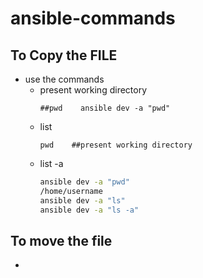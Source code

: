# ansible-commands
## To Copy the FILE
- use the commands
  - present working directory
    ```
    ##pwd    ansible dev -a "pwd"   
    ```
  - list
    ```
    pwd    ##present working directory
    ```
  - list -a
    ```sh
    ansible dev -a "pwd"                                                   
    /home/username
    ansible dev -a "ls"
    ansible dev -a "ls -a"
    ```
## To move the file
- 



